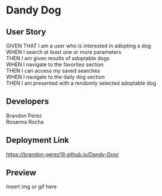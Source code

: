 # Dandy Dog

## User Story
 GIVEN THAT I am a user who is interested in adopting a dog </br>
 WHEN I search at least one or more parameters </br>
 THEN I am given results of adoptable dogs </br>
 WHEN I navigate to the favorites section </br>
 THEN I can access my saved searches </br>
 WHEN I navigate to the daily dog section </br>
 THEN I am presented with a rendomly selected adoptable dog </br>

 ## Developers
 Brandon Perez </br>
 Rosanna Rocha </br>

 ## Deployment Link
 https://brandon-perez19.github.io/Dandy-Dog/ </br>

 ## Preview 
 Insert img or gif here </br>

